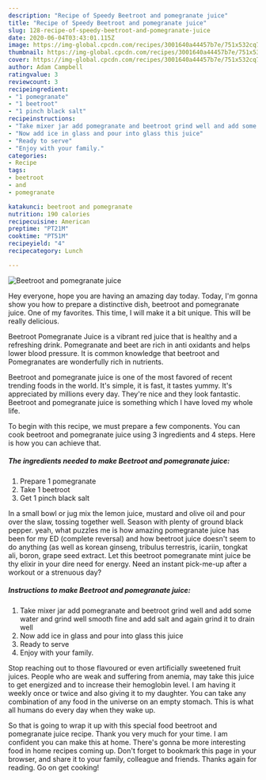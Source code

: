 ```yaml
---
description: "Recipe of Speedy Beetroot and pomegranate juice"
title: "Recipe of Speedy Beetroot and pomegranate juice"
slug: 128-recipe-of-speedy-beetroot-and-pomegranate-juice
date: 2020-06-04T03:43:01.115Z
image: https://img-global.cpcdn.com/recipes/3001640a44457b7e/751x532cq70/beetroot-and-pomegranate-juice-recipe-main-photo.jpg
thumbnail: https://img-global.cpcdn.com/recipes/3001640a44457b7e/751x532cq70/beetroot-and-pomegranate-juice-recipe-main-photo.jpg
cover: https://img-global.cpcdn.com/recipes/3001640a44457b7e/751x532cq70/beetroot-and-pomegranate-juice-recipe-main-photo.jpg
author: Adam Campbell
ratingvalue: 3
reviewcount: 3
recipeingredient:
- "1 pomegranate"
- "1 beetroot"
- "1 pinch black salt"
recipeinstructions:
- "Take mixer jar add pomegranate and beetroot grind well and add some water and grind well smooth fine and add salt and again grind it to drain well"
- "Now add ice in glass and pour into glass this juice"
- "Ready to serve"
- "Enjoy with your family."
categories:
- Recipe
tags:
- beetroot
- and
- pomegranate

katakunci: beetroot and pomegranate 
nutrition: 190 calories
recipecuisine: American
preptime: "PT21M"
cooktime: "PT51M"
recipeyield: "4"
recipecategory: Lunch

---
```



![Beetroot and pomegranate juice](https://img-global.cpcdn.com/recipes/3001640a44457b7e/751x532cq70/beetroot-and-pomegranate-juice-recipe-main-photo.jpg)

Hey everyone, hope you are having an amazing day today. Today, I'm gonna show you how to prepare a distinctive dish, beetroot and pomegranate juice. One of my favorites. This time, I will make it a bit unique. This will be really delicious.

Beetroot Pomegranate Juice is a vibrant red juice that is healthy and a refreshing drink. Pomegranate and beet are rich in anti oxidants and helps lower blood pressure. It is common knowledge that beetroot and Pomegranates are wonderfully rich in nutrients.

Beetroot and pomegranate juice is one of the most favored of recent trending foods in the world. It's simple, it is fast, it tastes yummy. It's appreciated by millions every day. They're nice and they look fantastic. Beetroot and pomegranate juice is something which I have loved my whole life.


To begin with this recipe, we must prepare a few components. You can cook beetroot and pomegranate juice using 3 ingredients and 4 steps. Here is how you can achieve that.

<!--inarticleads1-->

##### The ingredients needed to make Beetroot and pomegranate juice:

1. Prepare 1 pomegranate
1. Take 1 beetroot
1. Get 1 pinch black salt


In a small bowl or jug mix the lemon juice, mustard and olive oil and pour over the slaw, tossing together well. Season with plenty of ground black pepper. yeah, what puzzles me is how amazing pomegranate juice has been for my ED (complete reversal) and how beetroot juice doesn&#39;t seem to do anything (as well as korean ginseng, tribulus terrestris, icariin, tongkat ali, boron, grape seed extract. Let this beetroot pomegranate mint juice be thy elixir in your dire need for energy. Need an instant pick-me-up after a workout or a strenuous day? 

<!--inarticleads2-->

##### Instructions to make Beetroot and pomegranate juice:

1. Take mixer jar add pomegranate and beetroot grind well and add some water and grind well smooth fine and add salt and again grind it to drain well
1. Now add ice in glass and pour into glass this juice
1. Ready to serve
1. Enjoy with your family.


Stop reaching out to those flavoured or even artificially sweetened fruit juices. People who are weak and suffering from anemia, may take this juice to get energized and to increase their hemoglobin level. I am having it weekly once or twice and also giving it to my daughter. You can take any combination of any food in the universe on an empty stomach. This is what all humans do every day when they wake up. 

So that is going to wrap it up with this special food beetroot and pomegranate juice recipe. Thank you very much for your time. I am confident you can make this at home. There's gonna be more interesting food in home recipes coming up. Don't forget to bookmark this page in your browser, and share it to your family, colleague and friends. Thanks again for reading. Go on get cooking!
